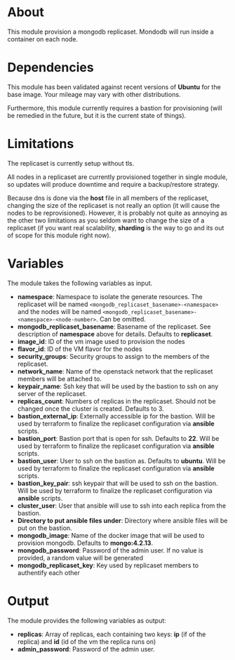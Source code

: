 # About

This module provision a mongodb replicaset. Mondodb will run inside a container on each node.

# Dependencies

This module has been validated against recent versions of **Ubuntu** for the base image. Your mileage may vary with other distributions.

Furthermore, this module currently requires a bastion for provisioning (will be remedied in the future, but it is the current state of things).

# Limitations

The replicaset is currently setup without tls.

All nodes in a replicaset are currently provisioned together in single module, so updates will produce downtime and require a backup/restore strategy.

Because dns is done via the **host** file in all members of the replicaset, changing the size of the replicaset is not really an option (it will cause the nodes to be reprovisioned). However, it is probably not quite as annoying as the other two limitations as you seldom want to change the size of a replicaset (if you want real scalability, **sharding** is the way to go and its out of scope for this module right now).

# Variables

The module takes the following variables as input.

- **namespace**: Namespace to isolate the generate resources. The replicaset will be named ```<mongodb_replicaset_basename>-<namespace>``` and the nodes will be named ```<mongodb_replicaset_basename>-<namespace>-<node-number>```. Can be omitted.
- **mongodb_replicaset_basename**: Basename of the replicaset. See description of **namespace** above for details. Defaults to **replicaset**.
- **image_id**: ID of the vm image used to provision the nodes
- **flavor_id**: ID of the VM flavor for the nodes
- **security_groups**: Security groups to assign to the members of the replicaset.
- **network_name**: Name of the openstack network that the replicaset members will be attached to.
- **keypair_name**: Ssh key that will be used by the bastion to ssh on any server of the replicaset.
- **replicas_count**: Numbers of replicas in the replicaset. Should not be changed once the cluster is created. Defaults to 3.
- **bastion_external_ip**: Externally accessible ip for the bastion. Will be used by terraform to finalize the replicaset configuration via **ansible** scripts.
- **bastion_port**: Bastion port that is open for ssh. Defaults to **22**. Will be used by terraform to finalize the replicaset configuration via **ansible** scripts.
- **bastion_user**: User to ssh on the bastion as. Defaults to **ubuntu**. Will be used by terraform to finalize the replicaset configuration via **ansible** scripts.
- **bastion_key_pair**: ssh keypair that will be used to ssh on the bastion. Will be used by terraform to finalize the replicaset configuration via **ansible** scripts.
- **cluster_user**: User that ansible will use to ssh into each replica from the bastion.
- **Directory to put ansible files under**: Directory where ansible files will be put on the bastion.
- **mongodb_image**: Name of the docker image that will be used to provision mongodb. Defaults to **mongo:4.2.13**.
- **mongodb_password**: Password of the admin user. If no value is provided, a random value will be generated
- **mongodb_replicaset_key**: Key used by replicaset members to authentify each other

# Output

The module provides the following variables as output:

- **replicas**: Array of replicas, each containing two keys: **ip** (if of the replica) and **id** (id of the vm the replica runs on)
- **admin_password**: Password of the admin user.



